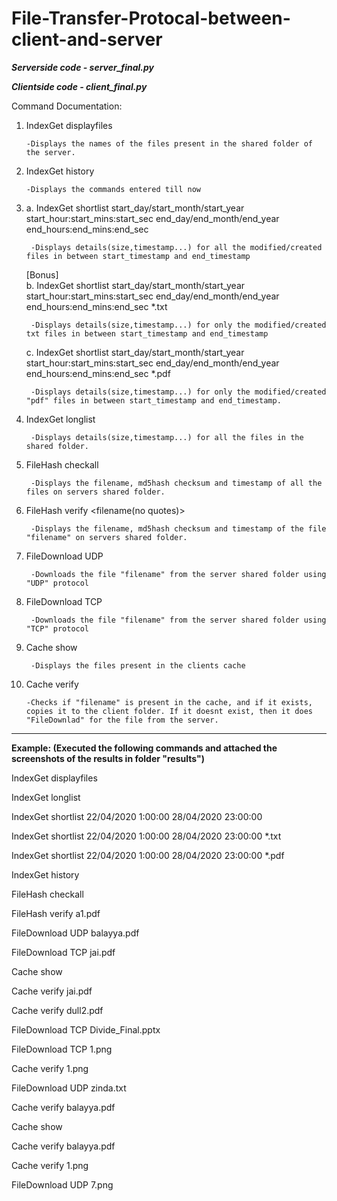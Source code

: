 # File-Transfer-Protocal-between-client-and-server

***Serverside code - server_final.py***

***Clientside code - client_final.py***

Command Documentation:

1)  IndexGet displayfiles
		
		-Displays the names of the files present in the shared folder of the server.

2)  IndexGet history

		-Displays the commands entered till now

3)  
    a. IndexGet shortlist start_day/start_month/start_year start_hour:start_mins:start_sec end_day/end_month/end_year end_hours:end_mins:end_sec	
			
		-Displays details(size,timestamp...) for all the modified/created files in between start_timestamp and end_timestamp

    [Bonus]        
    b. IndexGet shortlist start_day/start_month/start_year start_hour:start_mins:start_sec end_day/end_month/end_year end_hours:end_mins:end_sec *.txt	
			
		-Displays details(size,timestamp...) for only the modified/created txt files in between start_timestamp and end_timestamp

    c. IndexGet shortlist start_day/start_month/start_year start_hour:start_mins:start_sec end_day/end_month/end_year end_hours:end_mins:end_sec *.pdf	
			
		-Displays details(size,timestamp...) for only the modified/created "pdf" files in between start_timestamp and end_timestamp. 

4) IndexGet longlist

		-Displays details(size,timestamp...) for all the files in the shared folder.

5) FileHash checkall

		-Displays the filename, md5hash checksum and timestamp of all the files on servers shared folder.

6) FileHash verify <filename(no quotes)> 

		-Displays the filename, md5hash checksum and timestamp of the file "filename" on servers shared folder.

7) FileDownload UDP <filename>

		-Downloads the file "filename" from the server shared folder using "UDP" protocol 

8) FileDownload TCP <filename>

		-Downloads the file "filename" from the server shared folder using "TCP" protocol

9) Cache show

		-Displays the files present in the clients cache

10) Cache verify <filename>

		-Checks if "filename" is present in the cache, and if it exists, copies it to the client folder. If it doesnt exist, then it does "FileDownlad" for the file from the server.

-----------------------------------
**Example:  (Executed the following commands and attached the screenshots of the results in folder "results")**

IndexGet displayfiles

IndexGet longlist

IndexGet shortlist 22/04/2020 1:00:00 28/04/2020 23:00:00

IndexGet shortlist 22/04/2020 1:00:00 28/04/2020 23:00:00 *.txt

IndexGet shortlist 22/04/2020 1:00:00 28/04/2020 23:00:00 *.pdf

IndexGet history

FileHash checkall

FileHash verify a1.pdf

FileDownload UDP balayya.pdf

FileDownload TCP jai.pdf

Cache show

Cache verify jai.pdf

Cache verify dull2.pdf

FileDownload TCP Divide_Final.pptx

FileDownload TCP 1.png

Cache verify 1.png

FileDownload UDP zinda.txt

Cache verify balayya.pdf

Cache show

Cache verify balayya.pdf

Cache verify 1.png

FileDownload UDP 7.png

  


